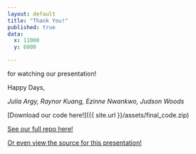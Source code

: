 ```yaml
---
layout: default
title: "Thank You!"
published: true
data:
  x: 11000
  y: 6000

---
```


for watching our presentation!

Happy Days,

_Julia Argy, Raynor Kuang, Ezinne Nwankwo, Judson Woods_

[Download our code here!]({{ site.url }}/assets/final_code.zip)

[See our full repo here!](https://github.com/UlyssesInvictus/cs109-project)

[Or even view the source for this presentation!](https://github.com/UlyssesInvictus/cs109-project/tree/master/docs)
